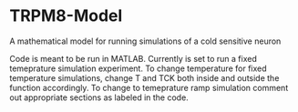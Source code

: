 # TRPM8-Model
A mathematical model for running simulations of a cold sensitive neuron

Code is meant to be run in MATLAB. Currently is set to run a fixed temeprature simulation experiment. To change temperature for fixed temperature simulations, change T and TCK both inside and outside the function accordingly. To change to temeprature ramp simulation comment out appropriate sections as labeled in the code.
